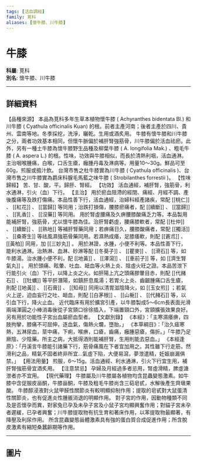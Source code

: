 ```yaml
---
tags: [活血調經]
family: 莧科
aliases: [懷牛膝、川牛膝]
---
```


# 牛膝

**科屬**: 莧科  
**別名**: 懷牛膝、川牛膝  

---

## 詳細資料
【品種來源】
本品為莧科多年生草本植物懷牛膝 (
Achyranthes bidentata
Bl.) 和川牛膝 (
Cyathula officinalis
Kuan) 的根。前者主產河南；後者主產於四川、貴州、雲南等地。冬季採挖，洗淨，曬乾。生用或酒炙用。
牛膝有懷牛膝和川牛膝之分，兩者功效基本相同，但懷牛脈偏於補肝腎強筋骨，川牛膝偏於活血祛瘀。此外，另有一種土牛膝為懷牛膝野生品種及柳葉牛膝 (
A. longifolia
Mak.) 、粗毛牛膝 (
A. aspera
L.) 的根。性味，功效與牛膝相似，而長於清熱利咽，活血通淋。主治咽喉腫痛，白喉，口舌生瘡，癰腫丹毒及淋病等。用量10～30g。鮮品可至60g，煎服或搗汁飲。
台灣市售之杜牛膝實為川牛膝 (
Cyathula officinalis
)、台灣市售之川牛膝實為爵床科腺毛馬藍之味牛膝 (
Strobilanthes forrestii
)。
【性味歸經】
苦、甘、酸，平。歸肝、腎經。
【功效】
活血通經，補肝腎，強筋骨，利水通淋，引火（血）下行。
【主治】
用於瘀血阻滯的經閉、痛經、月經不調、產後腹痛等及跌打傷痛。本品性善下行，活血通經，治婦科經產諸疾，常配 [[桃仁]] 、 [[紅花]] 、 [[當歸]] 等同用；治跌打損傷，腰膝瘀痛者，配 [[續斷]] 、 [[當歸]] 、 [[乳香]] 、 [[沒藥]] 等同用。
用於腎虛腰痛及久痹腰膝酸痛乏力等。本品製用能補肝腎，強筋骨，尤以懷牛膝為佳。治肝腎虧虛，腰痛膝軟者，常配 [[杜仲]] 、 [[續斷]] 、 [[熟地]] 等補肝腎藥同用；若痹痛日久，腰膝酸痛者，常配 [[獨活]] 、 [[桑寄生]] 等祛風濕強筋骨藥同用。若濕熱成痿，足膝痿軟，則配 [[蒼朮]] 、 [[黃柏]] 同用，加 [[三妙丸]] 。
用於淋證，水腫，小便不利等。本品性善下行，能利水通淋。治熱淋、血淋、砂淋等配 [[冬葵子]] 、 [[瞿麥]] 、 [[滑石]] 等，如牛膝湯。治水腫小便不利，配 [[地黃]] 、 [[澤瀉]] 、 [[車前子]] 等，如 [[濟生腎氣丸]] 。
用於頭痛、眩暈、吐血、衄血等火熱上炎、陰虛火旺之證。本品苦泄下行能引火（血）下行，以降上炎之火。如肝陽上亢之頭痛膠暈目赤，則配 [[代赭石]] 、 [[牡蠣]] 等平肝潛陽，如鎮肝息風湯；若胃火上炎、齒齦腫痛口舌生瘡，則配 [[地黃]] 、 [[石膏]] 、 [[知母]] 同用以清胃滋陰降火，如 [[玉女煎]] ；若氣火上逆，迫血妄行之吐、衄血，則配 [[白茅根]] 、 [[山梔]] 、 [[代赭石]] 等，以引血下行，降火止血。
近代臨床有用於擴宮引產，以牛膝製成5～6cm長表面光滑兩端渾圓之小棒消毒後從子宮頸口徐徐插入，下端置頸口外，宮頸擴張效果良好。另有用於功能性子宮出血屬瘀血型者。
【文獻別錄】
《本經》：「主寒濕痿痹，四肢拘攣，膝痛不可屈伸，逐血氣，傷熱火爛，墮胎。」
《本草綱目》：「治久瘧寒熱，五淋尿血，莖中痛，下痢，喉痹，口瘡，齒痛，癰腫惡瘡，傷折。」「牛膝乃足厥陰、少陰藥。所主之病，大抵得酒則能補肝腎，生用則能去惡血。」
《本經逢原》：「丹溪言牛膝能引諸藥下行，筋骨痛風在下者宜加用之。其性雖下行走筋，然滑利之品，精氣不固者終非所宜…氣虛下陷，大便易瀉，夢泄遣精，妊娠崩漏俱禁。」
【用法用量】
煎服，6～15g。活血通經、利水通淋，引火下行宜生用，補肝腎強筋骨宜酒炙用。
【注意禁忌】
孕婦及月經過多者忌用，腎虛滑精，脾虛溏泄者亦不宜用。
【現代藥理】
牛膝屬及川牛膝屬各植物均含昆蟲變態激素。如牛膝中含促服皮甾酮，牛膝甾酮，牛膝及粗毛牛膝尚含三萜皂甙，水解後產生齊墩果酸。
牛膝醇浸液對火鼠甲醛性關節炎有較明顯抑制作用；提取的皂甙對大鼠蛋清性關節炎，也有促進炎性腫脹消退的明顯作用。
對子宮的作用，因動物種類不同及是否懷孕而異，對家兔已孕及未孕子宮及小鼠子宮均顯興奮作用；對貓子宮未孕者遲緩，已孕者興奮；川牛膝提取物有抗生育和著床作用，以苯提取物最顯著，有降壓及利尿作用。
所含昆蟲變態甾體激素具有強的蛋白質合成促進作用；所含脫皮激素有縮短桑蠶齡期等作用。

---

## 圖片
